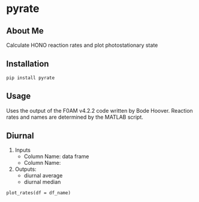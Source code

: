 # pyrate
## About Me
Calculate HONO reaction rates and plot photostationary state

## Installation
```
pip install pyrate
```
## Usage
Uses the output of the F0AM v4.2.2 code written by Bode Hoover. Reaction rates and names are determined by the MATLAB script.

## Diurnal
1. Inputs
   - Column Name: data frame
   - Column Name: 
2. Outputs:
   - diurnal average
   - diurnal median

```
plot_rates(df = df_name)
```
